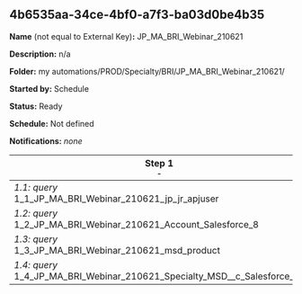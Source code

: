 ## 4b6535aa-34ce-4bf0-a7f3-ba03d0be4b35

**Name** (not equal to External Key)**:** JP_MA_BRI_Webinar_210621

**Description:** n/a

**Folder:** my automations/PROD/Specialty/BRI/JP_MA_BRI_Webinar_210621/

**Started by:** Schedule

**Status:** Ready

**Schedule:** Not defined

**Notifications:** _none_


| Step 1<br>_<small>-</small>_ | Step 2<br>_<small>-</small>_ | Step 3<br>_<small>-</small>_ | Step 4<br>_<small>-</small>_ |
| --- | --- | --- | --- |
| _1.1: query_<br>1_1_JP_MA_BRI_Webinar_210621_jp_jr_apjuser | _2.1: query_<br>2_1_JP_MA_BRI_Webinar_210621_Welcome_TargetList_qa | _3.1: query_<br>3_1_JP_MA_BRI_Webinar_210621_sender_qa | _4.1: query_<br>4_1_JP_MA_BRI_Webinar_210621_exclude_etc |
| _1.2: query_<br>1_2_JP_MA_BRI_Webinar_210621_Account_Salesforce_8 | - | - | - |
| _1.3: query_<br>1_3_JP_MA_BRI_Webinar_210621_msd_product | - | - | - |
| _1.4: query_<br>1_4_JP_MA_BRI_Webinar_210621_Specialty_MSD__c_Salesforce_qa | - | - | - |
